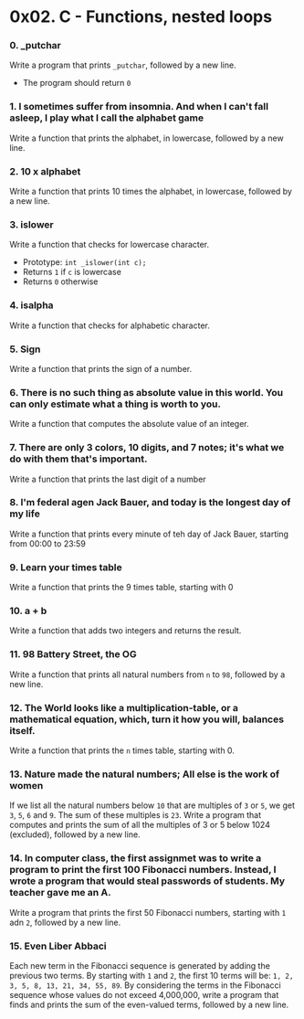 # 0x02. C - Functions, nested loops
### 0. _putchar
Write a program that prints `_putchar`, followed by a new line. 
* The program should return `0`
### 1. I sometimes suffer from insomnia. And when I can't fall asleep, I play what I call the alphabet game
Write a function that prints the alphabet, in lowercase, followed by a new line. 
### 2. 10 x alphabet
Write a function that prints 10 times the alphabet, in lowercase, followed by a new line. 
### 3. islower
Write a function that checks for lowercase character. 
* Prototype: `int _islower(int c);`
* Returns `1` if `c` is lowercase
* Returns `0` otherwise
### 4. isalpha
Write a function that checks for alphabetic character. 
### 5. Sign
Write a function that prints the sign of a number. 
### 6. There is no such thing as absolute value in this world. You can only estimate what a thing is worth to you. 
Write a function that computes the absolute value of an integer. 
### 7. There are only 3 colors, 10 digits, and 7 notes; it's what we do with them that's important. 
Write a function that prints the last digit of a number
### 8. I'm federal agen Jack Bauer, and today is the longest day of my life
Write a function that prints every minute of teh day of Jack Bauer, starting from 00:00 to 23:59
### 9. Learn your times table
Write a function that prints the 9 times table, starting with 0
### 10. a + b
Write a function that adds two integers and returns the result. 
### 11. 98 Battery Street, the OG
Write a function that prints all natural numbers from `n` to `98`, followed by a new line. 
### 12. The World looks like a multiplication-table, or a mathematical equation, which, turn it how you will, balances itself. 
Write a function that prints the `n` times table, starting with 0. 
### 13. Nature made the natural numbers; All else is the work of women
If we list all the natural numbers below `10` that are multiples of `3` or `5`, we get `3`, `5`, `6` and `9`. The sum of these multiples is `23`. Write a program that computes and prints the sum of all the multiples of 3 or 5 below 1024 (excluded), followed by a new line.
### 14. In computer class, the first assignmet was to write a program to print the first 100 Fibonacci numbers. Instead, I wrote a program that would steal passwords of students. My teacher gave me an A. 
Write a program that prints the first 50 Fibonacci numbers, starting with `1` adn `2`, followed by a new line. 
### 15. Even Liber Abbaci
Each new term in the Fibonacci sequence is generated by adding the previous two terms. By starting with `1` and `2`, the first 10 terms will be: `1, 2, 3, 5, 8, 13, 21, 34, 55, 89`. By considering the terms in the Fibonacci sequence whose values do not exceed 4,000,000, write a program that finds and prints the sum of the even-valued terms, followed by a new line.


